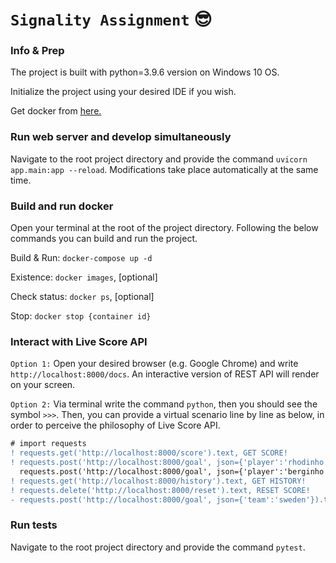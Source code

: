 # `Signality Assignment` :sunglasses:

### Info & Prep
The project is built with python=3.9.6 version on Windows 10 OS.

Initialize the project using your desired IDE if you wish.

Get docker from [here.](https://docs.docker.com/get-docker/)

### Run web server and develop simultaneously
Navigate to the root project directory and provide the command `uvicorn app.main:app --reload`.
Modifications take place automatically at the same time.
### Build and run docker
Open your terminal at the root of the project directory. Following the below commands you can build and run the project.

Build & Run: `docker-compose up -d`

Existence: `docker images`, [optional]

Check status: `docker ps`, [optional]

Stop: `docker stop {container id}`

### Interact with Live Score API
`Option 1:` Open your desired browser (e.g. Google Chrome) and write `http://localhost:8000/docs`.
An interactive version of REST API will render on your screen.

`Option 2:` Via terminal write the command `python`, then you should see the symbol `>>>`.
Then, you can provide a virtual scenario line by line as below, in order to perceive the philosophy of Live Score API.

```diff
# import requests
! requests.get('http://localhost:8000/score').text, GET SCORE!
! requests.post('http://localhost:8000/goal', json={'player':'rhodinho', 'team':'away'}).text, POST GOAL!
  requests.post('http://localhost:8000/goal', json={'player':'berginho', 'team':'home'}).text
! requests.get('http://localhost:8000/history').text, GET HISTORY!
! requests.delete('http://localhost:8000/reset').text, RESET SCORE!
- requests.post('http://localhost:8000/goal', json={'team':'sweden'}).text, ERROR!
```

### Run tests
Navigate to the root project directory and provide the command `pytest`.